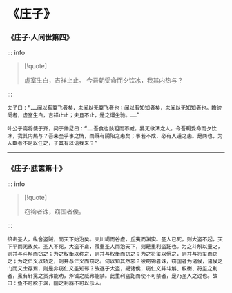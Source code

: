 # 《庄子》

### 《庄子·人间世第四》

::: info

> [!quote]
>
> 虚室生白，吉祥止止。
> 今吾朝受命而夕饮冰，我其内热与？

:::

```
夫子曰：“……闻以有翼飞者矣，未闻以无翼飞者也；闻以有知知者矣，未闻以无知知者也。瞻彼阕者，虚室生白，吉祥止止；夫且不止，是之谓坐驰。……”

叶公子高将使于齐，问于仲尼曰：“……吾食也埶粗而不臧，爨无欲清之人。今吾朝受命而夕饮冰，我其内热与？吾未至乎事之情，而既有阴阳之患矣；事若不成，必有人道之患。是两也，为人臣者不足以任之，子其有以语我来？”
```

---

### 《庄子·胠箧第十》

::: info

> [!quote]
>
> 窃钩者诛，窃国者侯。

:::

```
掊击圣人，纵舍盗贼，而天下始治矣。夫川竭而谷虚，丘夷而渊实。圣人已死，则大盗不起，天下平而无故矣。圣人不死，大盗不止，虽重圣人而治天下，则是重利盗跖也。为之斗斛以量之，则并与斗斛而窃之；为之权衡以称之，则并与权衡而窃之；为之符玺以信之，则并与符玺而窃之；为之仁义以矫之，则并与仁义而窃之。何以知其然邪？彼窃钩者诛，窃国者为诸侯，诸侯之门而义士存焉，则是非窃仁义圣知邪？故逐于大盗，揭诸侯，窃仁义并斗斛、权衡、符玺之利者，虽有轩冕之赏弗能劝，斧钺之威弗能禁。此重利盗跖而使不可禁者，是乃圣人之过也。故曰：鱼不可脱于渊，国之利器不可以示人。
```
